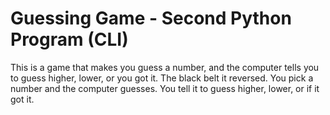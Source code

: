 # Guessing Game - Second Python Program (CLI)

This is a game that makes you guess a number, and the computer tells you to guess higher, lower, or you got it.
The black belt it reversed.  You pick a number and the computer guesses. You tell it to guess higher, lower, or if it got it.
